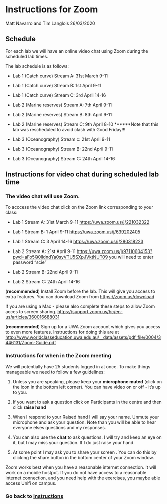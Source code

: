 Instructions for Zoom
================
Matt Navarro and Tim Langlois
26/03/2020

## Schedule

For each lab we will have an online video chat using Zoom during the
scheduled lab times.

The lab schedule is as follows:

  - Lab 1 (Catch curve) Stream A: 31st March 9-11

  - Lab 1 (Catch curve) Stream B: 1st April 9-11

  - Lab 1 (Catch curve) Stream C: 3rd April 14-16

  - Lab 2 (Marine reserves) Stream A: 7th April 9-11

  - Lab 2 (Marine reserves) Stream B: 8th April 9-11

  - Lab 2 (Marine reserves) Stream C: 9th April 8-10 \*\*\*\*\*\*Note
    that this lab was rescheduled to avoid clash with Good Friday\!\!\!

  - Lab 3 (Oceanography) Stream c: 21st April 9-11

  - Lab 3 (Oceanography) Stream B: 22nd April 9-11

  - Lab 3 (Oceanography) Stream C: 24th April 14-16

## Instructions for video chat during scheduled lab time

### The video chat will use Zoom.

To acccess the video chat click on the Zoom link corresponding to your
class:

  - Lab 1 Stream A: 31st March 9-11 <https://uwa.zoom.us/j/221032322>

  - Lab 1 Stream B: 1 April 9-11 <https://uwa.zoom.us/j/639202405>

  - Lab 1 Stream C: 3 April 14-16 <https://uwa.zoom.us/j/280318223>

  - Lab 2 Stream A: 21st April 9-11
    <https://uwa.zoom.us/j/97110604153?pwd=aFo5Q0lIdndYa0syVTU5SXpJVktNUT09>
    you will need to enter password “scie”

  - Lab 2 Stream B: 22nd April 9-11  

  - Lab 2 Stream C: 24th April 14-16

(**recommended**) Install Zoom before the lab. This will give you access
to extra features. You can download Zoom from <https://zoom.us/download>

If you are using a Mac - please also complete these steps to allow Zoom
acces to screen sharing.
<https://support.zoom.us/hc/en-us/articles/360016688031>

(**recommended**) Sign up for a UWA Zoom account which gives you access
to even more features. Instructions for doing this are at
<http://www.worldclasseducation.uwa.edu.au/__data/assets/pdf_file/0004/3446131/Zoom-Guide.pdf>

### Instructions for when in the Zoom meeting

We will potentially have 25 students logged in at once. To make things
manageable we need to follow a few guidelines:

1.  Unless you are speaking, please keep your **microphone muted**
    (click on the icon in the bottom left corner). You can have video on
    or off - it’s up to you.

2.  If you want to ask a question click on Participants in the centre
    and then click **raise hand**

3.  When I respond to your Raised hand I will say your name. Unmute your
    microphone and ask your question. Note than you will be able to hear
    everyone elses questions and my responses.

4.  You can also use the **chat** to ask questions. I will try and keep
    an eye on it, but I may miss your question. If I do just raise your
    hand.

5.  At some point I may ask you to share your screen . You can do this
    by clicking the share button in the bottom center of your Zoom
    window.

Zoom works best when you have a reasonable internet connection. It will
work on a mobile hostpot. If you do not have access to a reasonable
internet connection, and you need help with the exercises, you maybe
able access Unifi on campus.

### Go back to [instructions](https://github.com/UWA-SCIE2204-Marine-Systems/1-instructions/blob/master/README.md)
